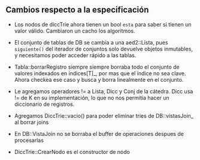 ## Cambios respecto a la especificación

- Los nodos de diccTrie ahora tienen un bool `esta` para saber si tienen un valor válido.
    Cambiaron un cacho los algoritmos.

- El conjunto de tablas de DB se cambia a una aed2::Lista, pues `siguiente()` del iterador
    de conjuntos solo devuelve objetos inmutables, y necesitamos poder acceder rápido a las tablas.

- Tabla::borrarRegistro siempre siempre borraba todo el conjunto de valores
    indexados en indices[T]_, por mas que el índice no sea clave.
    Ahora checkea ese caso y busca y borra linealmente en el conjunto.

- Le agregamos operadores != a Lista, Dicc y Conj de la cátedra.
    Dicc usa != de K en su implementación, lo que no nos permitía
    hacer un diccionario de registros.

- Agregamos DiccTrie::vacio() para poder eliminar tries de DB::vistasJoin_ al borrar joins

- En DB::VistaJoin no se borraba el buffer de operaciones despues de procesarlas

- DiccTrie::CrearNodo es el constructor de nodo

